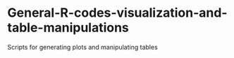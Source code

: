 # General-R-codes-visualization-and-table-manipulations
Scripts for generating plots and manipulating tables
